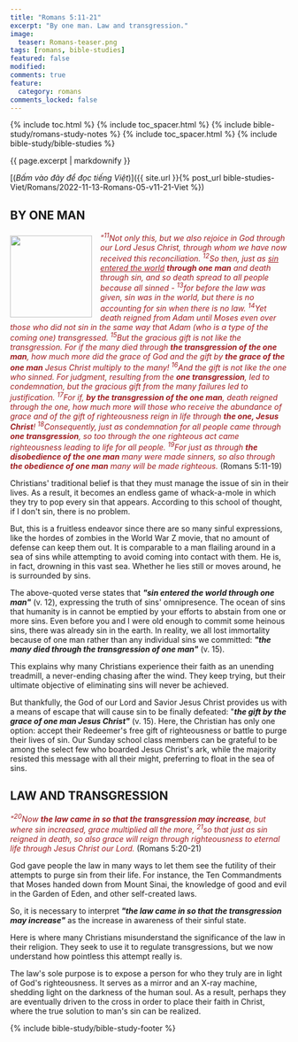 ```yaml
---
title: "Romans 5:11-21"
excerpt: "By one man. Law and transgression."
image:
  teaser: Romans-teaser.png
tags: [romans, bible-studies]
featured: false
modified:
comments: true
feature:
  category: romans
comments_locked: false
---
```


{% include toc.html %}
{% include toc_spacer.html %}
{% include bible-study/romans-study-notes %}
{% include toc_spacer.html %}
{% include bible-study/bible-studies %}

{{ page.excerpt | markdownify }}

[(<em>Bấm vào đây để đọc tiếng Việt</em>)]({{ site.url }}{% post_url bible-studies-Viet/Romans/2022-11-13-Romans-05-v11-21-Viet %})

## BY ONE MAN
<div>
<p>
<img alt src="http://vacsf.org/assets/images/Romans-teaser.png" style="border: 0px none; margin: 7px 15px 0px 0px; max-width: 100%; height: 148px; padding: 0px; float: left;">
    <span style="color: rgb(159, 29, 33);"><i>"<sup>11</sup>Not only this, but we also rejoice in God through our Lord Jesus Christ, through whom we have now received this reconciliation. <sup>12</sup>So then, just as <u>sin entered the world</u> <strong>through one man</strong> and death through sin, and so death spread to all people because all sinned - <sup>13</sup>for before the law was given, sin was in the world, but there is no accounting for sin when there is no law. <sup>14</sup>Yet death reigned from Adam until Moses even over those who did not sin in the same way that Adam (who is a type of the coming one) transgressed. <sup>15</sup>But the gracious gift is not like the transgression. For if the many died through <strong>the transgression of the one man</strong>, how much more did the grace of God and the gift by <strong>the grace of the one man</strong> Jesus Christ multiply to the many! <sup>16</sup>And the gift is not like the one who sinned. For judgment, resulting from the <strong>one transgression</strong>, led to condemnation, but the gracious gift from the many failures led to justification. <sup>17</sup>For if, <strong>by the transgression of the one man</strong>, death reigned through the one, how much more will those who receive the abundance of grace and of the gift of righteousness reign in life through <strong>the one, Jesus Christ</strong>! <sup>18</sup>Consequently, just as condemnation for all people came through <strong>one transgression</strong>, so too through the one righteous act came righteousness leading to life for all people. <sup>19</sup>For just as through <strong>the disobedience of the one man</strong> many were made sinners, so also through <strong>the obedience of one man</strong> many will be made righteous.</i></span> (Romans 5:11-19)<br /></p>
</div>

Christians' traditional belief is that they must manage the issue of sin in their lives. As a result, it becomes an endless game of whack-a-mole in which they try to pop every sin that appears. According to this school of thought, if I don't sin, there is no problem.

But, this is a fruitless endeavor since there are so many sinful expressions, like the hordes of zombies in the World War Z movie, that no amount of defense can keep them out. It is comparable to a man flailing around in a sea of sins while attempting to avoid coming into contact with them. He is, in fact, drowning in this vast sea. Whether he lies still or moves around, he is surrounded by sins.

The above-quoted verse states that ***"sin entered the world through one man"*** (v. 12), expressing the truth of sins' omnipresence. The ocean of sins that humanity is in cannot be emptied by your efforts to abstain from one or more sins. Even before you and I were old enough to commit some heinous sins, there was already sin in the earth. In reality, we all lost immortality because of one man rather than any individual sins we committed: ***"the many died through the transgression of one man"*** (v. 15).

This explains why many Christians experience their faith as an unending treadmill, a never-ending chasing after the wind. They keep trying, but their ultimate objective of eliminating sins will never be achieved.

But thankfully, the God of our Lord and Savior Jesus Christ provides us with a means of escape that will cause sin to be finally defeated: "***the gift by the grace of one man Jesus Christ"*** (v. 15). Here, the Christian has only one option: accept their Redeemer's free gift of righteousness or battle to purge their lives of sin. Our Sunday school class members can be grateful to be among the select few who boarded Jesus Christ's ark, while the majority resisted this message with all their might, preferring to float in the sea of sins.

## LAW AND TRANSGRESSION

<span style="color: rgb(159, 29, 33);">
<i>"<sup>20</sup>Now <strong>the law came in so that the transgression may increase</strong>, but where sin increased, grace multiplied all the more, <sup>21</sup>so that just as sin reigned in death, so also grace will reign through righteousness to eternal life through Jesus Christ our Lord.</i></span> (Romans 5:20-21)

God gave people the law in many ways to let them see the futility of their attempts to purge sin from their life. For instance, the Ten Commandments that Moses handed down from Mount Sinai, the knowledge of good and evil in the Garden of Eden, and other self-created laws.

So, it is necessary to interpret ***"the law came in so that the transgression may increase"*** as the increase in awareness of their sinful state.

Here is where many Christians misunderstand the significance of the law in their religion. They seek to use it to regulate transgressions, but we now understand how pointless this attempt really is.

The law's sole purpose is to expose a person for who they truly are in light of God's righteousness. It serves as a mirror and an X-ray machine, shedding light on the darkness of the human soul. As a result, perhaps they are eventually driven to the cross in order to place their faith in Christ, where the true solution to man's sin can be realized.


{% include bible-study/bible-study-footer %}

